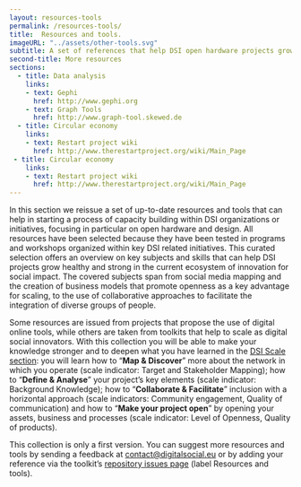 ```yaml
---
layout: resources-tools
permalink: /resources-tools/
title:  Resources and tools.
imageURL: "../assets/other-tools.svg"
subtitle: A set of references that help DSI open hardware projects grow healthy and strong.
second-title: More resources
sections:
  - title: Data analysis
    links:
    - text: Gephi
      href: http://www.gephi.org
    - text: Graph Tools
      href: http://www.graph-tool.skewed.de
  - title: Circular economy
    links:
    - text: Restart project wiki
      href: http://www.therestartproject.org/wiki/Main_Page
 - title: Circular economy
    links:
    - text: Restart project wiki
      href: http://www.therestartproject.org/wiki/Main_Page
---
```




In this section we reissue a set of up-to-date resources and tools that can help in starting a process of capacity building within DSI organizations or initiatives, focusing in particular on open hardware and design. All resources have been selected because they have been tested in programs and workshops organized within key DSI related initiatives. This curated selection offers an overview on key subjects and skills that can help DSI projects grow healthy and strong in the current ecosystem of innovation for social impact. The covered subjects span from social media mapping and the creation of business models that promote openness as a key advantage for scaling, to the use of collaborative approaches to facilitate the integration of diverse groups of people.

Some resources are issued from projects that propose the use of digital online tools, while others are taken from toolkits that help to scale as digital social innovators. With this collection you will be able to make your knowledge stronger and to deepen what you have learned in the [DSI Scale section](https://dsi4eu.github.io/toolkit/scale/): you will learn how to “**Map & Discover**” more about the network in which you operate (scale indicator: Target and Stakeholder Mapping); how to “**Define & Analyse**” your project’s key elements (scale indicator: Background Knowledge); how to “**Collaborate & Facilitate**” inclusion with a horizontal approach (scale indicators: Community engagement, Quality of communication) and how to “**Make your project open**” by opening your assets, business and processes (scale indicator: Level of Openness, Quality of products).

This collection is only a first version. You can suggest more resources and tools by sending a feedback at contact@digitalsocial.eu or by adding your reference via the toolkit’s [repository issues page](www.github.com/DSI4EU/toolkit/issues) (label Resources and tools).
